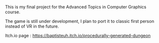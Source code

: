 This is my final project for the Advanced Topics in Computer Graphics course.

The game is still under development, I plan to port it to classic first person instead of VR in the future.

Itch.io page : https://baptisteuh.itch.io/procedurally-generated-dungeon
